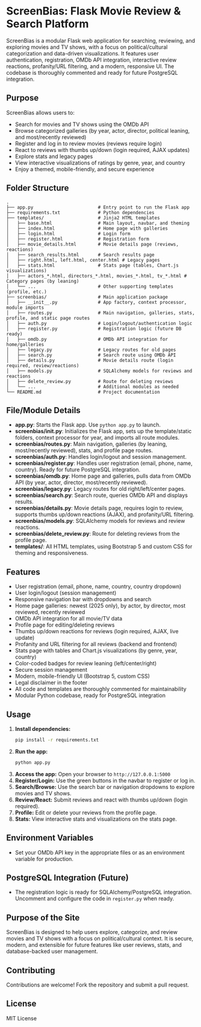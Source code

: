 
# ScreenBias: Flask Movie Review & Search Platform

ScreenBias is a modular Flask web application for searching, reviewing, and exploring movies and TV shows, with a focus on political/cultural categorization and data-driven visualizations. It features user authentication, registration, OMDb API integration, interactive review reactions, profanity/URL filtering, and a modern, responsive UI. The codebase is thoroughly commented and ready for future PostgreSQL integration.


## Purpose

ScreenBias allows users to:
- Search for movies and TV shows using the OMDb API
- Browse categorized galleries (by year, actor, director, political leaning, and most/recently reviewed)
- Register and log in to review movies (reviews require login)
- React to reviews with thumbs up/down (login required, AJAX updates)
- Explore stats and legacy pages
- View interactive visualizations of ratings by genre, year, and country
- Enjoy a themed, mobile-friendly, and secure experience


## Folder Structure

```
.
├── app.py                        # Entry point to run the Flask app
├── requirements.txt              # Python dependencies
├── templates/                    # Jinja2 HTML templates
│   ├── base.html                 # Main layout, navbar, and theming
│   ├── index.html                # Home page with galleries
│   ├── login.html                # Login form
│   ├── register.html             # Registration form
│   ├── movie_details.html        # Movie details page (reviews, reactions)
│   ├── search_results.html       # Search results page
│   ├── right.html, left.html, center.html # Legacy pages
│   ├── stats.html                # Stats page (tables, Chart.js visualizations)
│   ├── actors_*.html, directors_*.html, movies_*.html, tv_*.html # Category pages (by leaning)
│   └── ...                       # Other supporting templates (profile, etc.)
├── screenbias/                   # Main application package
│   ├── __init__.py               # App factory, context processor, module imports
│   ├── routes.py                 # Main navigation, galleries, stats, profile, and static page routes
│   ├── auth.py                   # Login/logout/authentication logic
│   ├── register.py               # Registration logic (future DB ready)
│   ├── omdb.py                   # OMDb API integration for home/galleries
│   ├── legacy.py                 # Legacy routes for old pages
│   ├── search.py                 # Search route using OMDb API
│   ├── details.py                # Movie details route (login required, review/reactions)
│   ├── models.py                 # SQLAlchemy models for reviews and reactions
│   ├── delete_review.py          # Route for deleting reviews
│   └── ...                       # Additional modules as needed
└── README.md                     # Project documentation
```


## File/Module Details

- **app.py**: Starts the Flask app. Use `python app.py` to launch.
- **screenbias/__init__.py**: Initializes the Flask app, sets up the template/static folders, context processor for year, and imports all route modules.
- **screenbias/routes.py**: Main navigation, galleries (by leaning, most/recently reviewed), stats, and profile page routes.
- **screenbias/auth.py**: Handles login/logout and session management.
- **screenbias/register.py**: Handles user registration (email, phone, name, country). Ready for future PostgreSQL integration.
- **screenbias/omdb.py**: Home page and galleries, pulls data from OMDb API (by year, actor, director, most/recently reviewed).
- **screenbias/legacy.py**: Legacy routes for old right/left/center pages.
- **screenbias/search.py**: Search route, queries OMDb API and displays results.
- **screenbias/details.py**: Movie details page, requires login to review, supports thumbs up/down reactions (AJAX), and profanity/URL filtering.
- **screenbias/models.py**: SQLAlchemy models for reviews and review reactions.
- **screenbias/delete_review.py**: Route for deleting reviews from the profile page.
- **templates/**: All HTML templates, using Bootstrap 5 and custom CSS for theming and responsiveness.


## Features

- User registration (email, phone, name, country, country dropdown)
- User login/logout (session management)
- Responsive navigation bar with dropdowns and search
- Home page galleries: newest (2025 only), by actor, by director, most reviewed, recently reviewed
- OMDb API integration for all movie/TV data
- Profile page for editing/deleting reviews
- Thumbs up/down reactions for reviews (login required, AJAX, live update)
- Profanity and URL filtering for all reviews (backend and frontend)
- Stats page with tables and Chart.js visualizations (by genre, year, country)
- Color-coded badges for review leaning (left/center/right)
- Secure session management
- Modern, mobile-friendly UI (Bootstrap 5, custom CSS)
- Legal disclaimer in the footer
- All code and templates are thoroughly commented for maintainability
- Modular Python codebase, ready for PostgreSQL integration


## Usage

1. **Install dependencies:**
    ```bash
    pip install -r requirements.txt
    ```
2. **Run the app:**
    ```bash
    python app.py
    ```
3. **Access the app:** Open your browser to `http://127.0.0.1:5000`
4. **Register/Login:** Use the green buttons in the navbar to register or log in.
5. **Search/Browse:** Use the search bar or navigation dropdowns to explore movies and TV shows.
6. **Review/React:** Submit reviews and react with thumbs up/down (login required).
7. **Profile:** Edit or delete your reviews from the profile page.
8. **Stats:** View interactive stats and visualizations on the stats page.


## Environment Variables
- Set your OMDb API key in the appropriate files or as an environment variable for production.


## PostgreSQL Integration (Future)
- The registration logic is ready for SQLAlchemy/PostgreSQL integration. Uncomment and configure the code in `register.py` when ready.


## Purpose of the Site
ScreenBias is designed to help users explore, categorize, and review movies and TV shows with a focus on political/cultural context. It is secure, modern, and extensible for future features like user reviews, stats, and database-backed user management.


## Contributing
Contributions are welcome! Fork the repository and submit a pull request.


## License
MIT License
